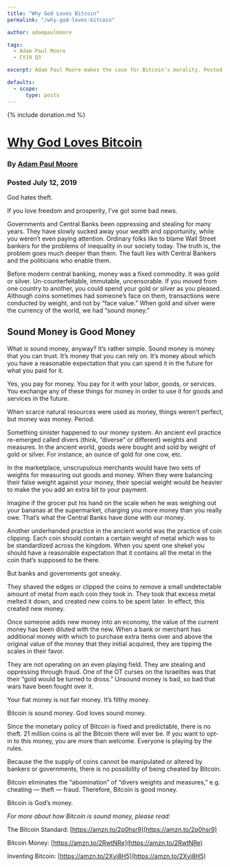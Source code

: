 ```yaml
---
title: "Why God Loves Bitcoin"
permalink: "/why-god-loves-bitcoin" 

author: adampaulmoore

tags:
  - Adam Paul Moore
  - CY19 Q3

excerpt: Adam Paul Moore makes the case for Bitcoin's morality. Posted July 12, 2019.

defaults:
  - scope:
      type: posts
---
```


{% include donation.md %}

# [Why God Loves Bitcoin](https://medium.com/@adampaulmoore/why-god-loves-bitcoin-7377fe86d958)
### By [Adam Paul Moore](https://twitter.com/AdamPaulMoore)
### Posted July 12, 2019

God hates theft.

If you love freedom and prosperity, I’ve got some bad news.

Governments and Central Banks been oppressing and stealing for many years. They have slowly sucked away your wealth and opportunity, while you weren’t even paying attention. Ordinary folks like to blame Wall Street bankers for the problems of inequality in our society today. The truth is, the problem goes much deeper than them. The fault lies with Central Bankers and the politicians who enable them.

Before modern central banking, money was a fixed commodity. It was gold or silver. Un-counterfeitable, immutable, uncensorable. If you moved from one country to another, you could spend your gold or silver as you pleased. Although coins sometimes had someone’s face on them, transactions were conducted by weight, and not by “face value.” When gold and silver were the currency of the world, we had “sound money.”

## Sound Money is Good Money
What is sound money, anyway? It’s rather simple. Sound money is money that you can trust. It’s money that you can rely on. It’s money about which you have a reasonable expectation that you can spend it in the future for what you paid for it.

Yes, you pay for money. You pay for it with your labor, goods, or services. You exchange any of these things for money in order to use it for goods and services in the future.

When scarce natural resources were used as money, things weren’t perfect, but money was money. Period.

Something sinister happened to our money system. An ancient evil practice re-emerged called divers (think, “diverse” or different) weights and measures. In the ancient world, goods were bought and sold by weight of gold or silver. For instance, an ounce of gold for one cow, etc.

In the marketplace, unscrupulous merchants would have two sets of weights for measuring out goods and money. When they were balancing their false weight against your money, their special weight would be heavier to make the you add an extra bit to your payment.

Imagine if the grocer put his hand on the scale when he was weighing out your bananas at the supermarket, charging you more money than you really owe. That’s what the Central Banks have done with our money.

Another underhanded practice in the ancient world was the practice of coin clipping. Each coin should contain a certain weight of metal which was to be standardized across the kingdom. When you spent one shekel you should have a reasonable expectation that it contains all the metal in the coin that’s supposed to be there.

But banks and governments got sneaky.

They shaved the edges or clipped the coins to remove a small undetectable amount of metal from each coin they took in. They took that excess metal melted it down, and created new coins to be spent later. In effect, this created new money.

Once someone adds new money into an economy, the value of the current money has been diluted with the new. When a bank or merchant has additional money with which to purchase extra items over and above the original value of the money that they initial acquired, they are tipping the scales in their favor.

They are not operating on an even playing field. They are stealing and oppressing through fraud. One of the OT curses on the Israelites was that their “gold would be turned to dross.” Unsound money is bad, so bad that wars have been fought over it.

Your fiat money is not fair money. It’s filthy money.

Bitcoin is sound money. God loves sound money.

Since the monetary policy of Bitcoin is fixed and predictable, there is no theft. 21 million coins is all the Bitcoin there will ever be. If you want to opt-in to this money, you are more than welcome. Everyone is playing by the rules.

Because the the supply of coins cannot be manipulated or altered by bankers or governments, there is no possibility of being cheated by Bitcoin.

Bitcoin eliminates the “abomination” of “divers weights and measures,” e.g. cheating — theft — fraud. Therefore, Bitcoin is good money.

Bitcoin is God’s money.

_For more about how Bitcoin is sound money, please read:_

The Bitcoin Standard: [https://amzn.to/2p0hsr9](https://amzn.to/2p0hsr9)

Bitcoin Money: [https://amzn.to/2RwtNRe](https://amzn.to/2RwtNRe)

Inventing Bitcoin: [https://amzn.to/2Xyi8H5](https://amzn.to/2Xyi8H5)